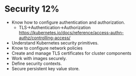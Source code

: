 # Security 12%

 * Know how to configure authentication and authorization.
   * TLS->Authentication->Authorization https://kubernetes.io/docs/reference/access-authn-authz/controlling-access/
 * Understand Kubernetes security primitives.
 * Know to configure network policies
 * Create and manage TLS certificates for cluster components
 * Work with images securely.
 * Define security contexts.
 * Secure persistent key value store.